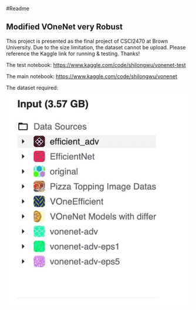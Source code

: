 #Readme
## Modified VOneNet very Robust
This project is presented as the final project of CSCI2470 at Brown University. Due to the size limitation, the dataset cannot be upload. Please reference the Kaggle link for running & testing. Thanks!

The test notebook:
https://www.kaggle.com/code/shilongwu/vonenet-test

The main notebook:
https://www.kaggle.com/code/shilongwu/vonenet

The dataset required:
![](Dataset.png)
